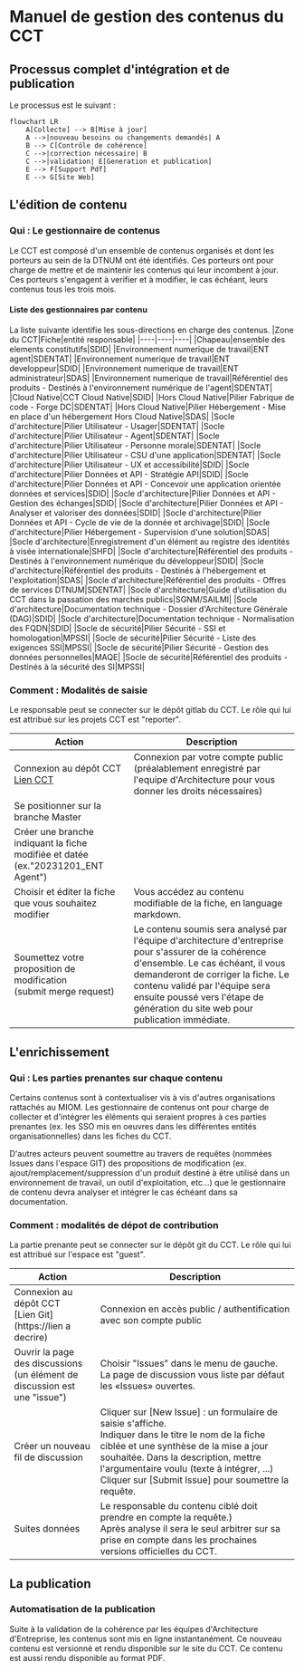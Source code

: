 # Manuel de gestion des contenus du CCT

## Processus complet d'intégration et de publication
Le processus est le suivant : 

```mermaid
flowchart LR
    A[Collecte] --> B[Mise à jour]
    A -->|nouveau besoins ou changements demandés| A
    B --> C[Contrôle de cohérence]
    C -->|correction nécessaire| B
    C -->|validation| E[Generation et publication]
    E --> F[Support Pdf] 
    E --> G[Site Web]

```
## L'édition de contenu
### Qui : Le gestionnaire de contenus
Le CCT est composé d'un ensemble de contenus organisés et dont les porteurs au sein de la DTNUM ont été identifiés. 
Ces porteurs ont pour charge de mettre et de maintenir les contenus qui leur incombent à jour.
Ces porteurs s'engagent à verifier et à modifier, le cas échéant, leurs contenus tous les trois mois.

#### Liste des gestionnaires par contenu
La liste suivante identifie les sous-directions en charge des contenus.
|Zone du CCT|Fiche|entité responsable|
|----|----|----|
|Chapeau|ensemble des elements constitutifs|SDID|
|Environnement numerique de travail|ENT agent|SDENTAT|
|Environnement numerique de travail|ENT developpeur|SDID|
|Environnement numerique de travail|ENT administrateur|SDAS|
|Environnement numerique de travail|Référentiel des produits - Destinés à l'environnement numérique de l'agent|SDENTAT|
|Cloud Native|CCT Cloud Native|SDID|
|Hors Cloud Native|Pilier Fabrique de code - Forge DC|SDENTAT|
|Hors Cloud Native|Pilier Hébergement - Mise en place d'un hébergement Hors Cloud Native|SDAS|
|Socle d'architecture|Pilier Utilisateur - Usager|SDENTAT|
|Socle d'architecture|Pilier Utilisateur - Agent|SDENTAT|
|Socle d'architecture|Pilier Utilisateur - Personne morale|SDENTAT|
|Socle d'architecture|Pilier Utilisateur - CSU d'une application|SDENTAT|
|Socle d'architecture|Pilier Utilisateur - UX et accessibilité|SDID|
|Socle d'architecture|Pilier Données et API - Stratégie API|SDID|
|Socle d'architecture|Pilier Données et API - Concevoir une application orientée données et services|SDID|
|Socle d'architecture|Pilier Données et API - Gestion des échanges|SDID|
|Socle d'architecture|Pilier Données et API - Analyser et valoriser des données|SDID|
|Socle d'architecture|Pilier Données et API - Cycle de vie de la donnée et archivage|SDID|
|Socle d'architecture|Pilier Hébergement - Supervision d'une solution|SDAS|
|Socle d'architecture|Enregistrement d'un élément au registre des identités à visée internationale|SHFD|
|Socle d'architecture|Référentiel des produits - Destinés à l'environnement numérique du développeur|SDID|
|Socle d'architecture|Référentiel des produits - Destinés à l'hébergement et l'exploitation|SDAS|
|Socle d'architecture|Référentiel des produits - Offres de services DTNUM|SDENTAT|
|Socle d'architecture|Guide d’utilisation du CCT dans la passation des marchés publics|SGNM/SAILMI|
|Socle d'architecture|Documentation technique - Dossier d'Architecture Générale (DAG)|SDID|
|Socle d'architecture|Documentation technique - Normalisation des FQDN|SDID|
|Socle de sécurité|Pilier Sécurité - SSI et homologation|MPSSI|
|Socle de sécurité|Pilier Sécurité - Liste des exigences SSI|MPSSI|
|Socle de sécurité|Pilier Sécurité - Gestion des données personnelles|MAQE|
|Socle de sécurité|Référentiel des produits - Destinés à la sécurité des SI|MPSSI|



### Comment : Modalités de saisie

Le responsable peut se connecter sur le dépôt gitlab du CCT. Le rôle qui lui est attribué sur les projets CCT est "reporter".

| Action | Description |
| ------ | ------ |
| Connexion au dépôt CCT <br/> [Lien CCT](https://lienCCT)| Connexion par votre compte public (préalablement enregistré par l'equipe d'Architecture pour vous donner les droits nécessaires)|
| Se positionner sur la branche Master<br/>||
| Créer une branche indiquant la fiche modifiée et datée (ex."20231201_ENT Agent")||
|Choisir et éditer la fiche que vous souhaitez modifier|Vous accédez au contenu modifiable de la fiche, en language markdown.<br/>|
|Soumettez votre proposition de modification<br/> (submit merge request)|Le contenu soumis sera analysé par l'équipe d'architecture d'entreprise pour s'assurer de la cohérence d'ensemble. Le cas échéant, il vous demanderont de corriger la fiche. Le contenu validé par l'équipe sera ensuite poussé vers l'étape de génération du site web pour publication immédiate.|

## L'enrichissement 
### Qui : Les parties prenantes sur chaque contenu
Certains contenus sont à contextualiser vis à vis d'autres organisations rattachés au MIOM.
Les gestionnaire de contenus ont pour charge de collecter et d'intégrer les éléments qui seraient propres à ces parties prenantes (ex. les SSO mis en oeuvres dans les différentes entités organisationnelles) dans les fiches du CCT.

D'autres acteurs peuvent soumettre au travers de requêtes (nommées Issues dans l'espace GIT) des propositions de modification (ex. ajout/remplacement/suppression d'un produit destiné à être utilisé dans un environnement de travail, un outil d'exploitation, etc...) que le gestionnaire de contenu devra analyser et intégrer le cas échéant dans sa documentation.

### Comment : modalités de dépot de contribution
La partie prenante peut se connecter sur le dépôt git du CCT. Le rôle qui lui est attribué sur l'espace est "guest".

| Action | Description |
| ------ | ------ |
| Connexion au dépôt CCT <br/> [Lien Git](https://lien a decrire)| Connexion en accès public  / authentification avec son compte public|
|Ouvrir la page des discussions<br/>(un élément de discussion est une "issue")|Choisir "Issues" dans le menu de gauche.<br/>La page de discussion vous liste par défaut les «Issues» ouvertes.
|Créer un nouveau fil de discussion|Cliquer sur [New Issue] : un formulaire de saisie s'affiche.<br/>Indiquer dans le titre le nom de la fiche ciblée et une synthèse de la mise a jour souhaitée. Dans la description, mettre l'argumentaire voulu (texte à intégrer, ...)<br/>Cliquer sur [Submit Issue] pour soumettre la requête.|
|Suites données|Le responsable du contenu ciblé doit prendre en compte la requête.)<br/>Après analyse il sera le seul arbitrer sur sa prise en compte dans les prochaines versions officielles du CCT.|


## La publication 
### Automatisation de la publication
Suite à la validation de la cohérence par les équipes d'Architecture d'Entreprise, les contenus sont mis en ligne instantanément.
Ce nouveau contenu est versionné et rendu disponible sur le site du CCT.
Ce contenu est aussi rendu disponible au format PDF. 




